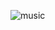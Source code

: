 ![music](https://github.com/karthick2499/music-player-frontend/assets/61678814/9d499ca0-e1cb-4271-b297-468b31afb240)
